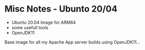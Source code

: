 # Misc Notes - Ubunto 20/04

- Ubuntu 20.04 Image for ARM64
- some usefull tools
- OpenJDK11

Base image for all my Apache App server builds using OpenJDK11...
